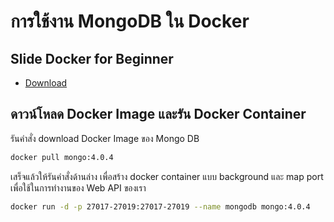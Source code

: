 
# การใช้งาน MongoDB ใน Docker

## Slide Docker for Beginner

- [Download](https://www.dropbox.com/s/cqu75rgc50pcle2/Docker-beginner.pdf?dl=0)

## ดาวน์โหลด Docker Image และรัน Docker Container

รันคำสั่ง download Docker Image ของ Mongo DB

```bash
docker pull mongo:4.0.4
```

เสร็จแล้วให้รันคำสั่งด้านล่าง เพื่อสร้าง docker container แบบ background และ map port เพื่อใช้ในการทำงานของ Web API ของเรา

```bash
docker run -d -p 27017-27019:27017-27019 --name mongodb mongo:4.0.4
```
